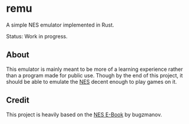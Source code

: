 # remu
A simple NES emulator implemented in Rust.

Status: Work in progress.

## About
This emulator is mainly meant to be more of a learning experience rather than a program made for public use. Though by the end of this project, it should be able to emulate the [NES](https://en.wikipedia.org/wiki/Nintendo_Entertainment_System) decent enough to play games on it.

## Credit
This project is heavily based on the [NES E-Book](https://bugzmanov.github.io/nes_ebook) by bugzmanov.
